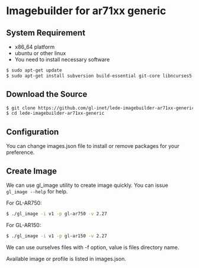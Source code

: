 # Imagebuilder for ar71xx generic  

## System Requirement  

- x86_64 platform  
- ubuntu or other linux  
- You need to install necessary software  

```bash  
$ sudo apt-get update
$ sudo apt-get install subversion build-essential git-core libncurses5-dev zlib1g-dev gawk flex quilt libssl-dev xsltproc libxml-parser-perl mercurial bzr ecj cvs unzip git wget
```  

## Download the Source  

```bash  
$ git clone https://github.com/gl-inet/lede-imagebuilder-ar71xx-generic.git
$ cd lede-imagebuilder-ar71xx-generic
```  

## Configuration  

You can change images.json file to install or remove packages for your  
preference.  

## Create Image  

We can use gl_image utility to create image quickly. You can issue  
`gl_image --help` for help.  

For GL-AR750:  
```bash  
$ ./gl_image -i v1 -p gl-ar750 -v 2.27
```  

For GL-AR150:  
```bash  
$ ./gl_image -i v1 -p gl-ar150 -v 2.27
```  

We can use ourselves files with -f option, value is files directory name.  

Available image or profile is listed in images.json.  



